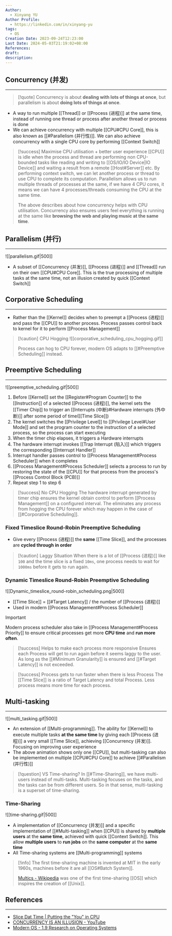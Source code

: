 ```yaml
---
Author:
  - Xinyang YU
Author Profile:
  - https://linkedin.com/in/xinyang-yu
tags:
  - OS
Creation Date: 2023-09-24T12:23:00
Last Date: 2024-05-03T21:19:02+08:00
References: 
draft: 
description: 
---
```

## Concurrency (并发)
---
>[!quote]
> Concurrency is about **dealing with lots of things at once**, but parallelism is about **doing lots of things at once**.

- A way to run multiple [[Thread]] or [[Process (进程)]] at the same time, instead of running one thread or process after another thread or process is done
- We can achieve concurrency with multiple [[CPU#CPU Core]], this is also known as [[#Parallelism (并行性)]]. We can also achieve concurrency with a single CPU core by performing [[Context Switch]]


>[!success] Maximise CPU utilisation + better user experience
> [[CPU]] is idle when the process and thread are performing non CPU-bounded tasks like reading and writing to [[OS/IO/IO Device|IO Device]] and waiting a result from a remote [[Host#Server]] etc. By performing context switch, we can let another process or thread to use CPU to complete its computation. Parallelism allows us to run multiple threads of processes at the same, if we have 4 CPU cores, it means we can have 4 processes/threads consuming the CPU at the same time.
> 
> The above describes about how concurrency helps with CPU utilisation. Concurrency also ensures users feel everything is running at the same like **browsing the web and playing music at the same time**. 

## Parallelism (并行)
---

![[parallelism.gif|500]]

- A subset of [[Concurrency (并发)]], [[Process (进程)]] and [[Thread]] run on their own [[CPU#CPU Core]]. This is the true processing of multiple tasks at the same time, not an illusion created by quick [[Context Switch]]






## Corporative Scheduling
---
- Rather than the [[Kernel]] decides when to preempt a [[Process (进程)]] and pass the [[CPU]] to another process. Process passes control back to kernel for it to perform [[Process Management]]

>[!caution] CPU Hogging
> ![[corporative_scheduling_cpu_hogging.gif]]
> 
>Process can hog to CPU forever, modern OS adapts to [[#Preemptive Scheduling]] instead.

## Preemptive Scheduling
---

![[preemptive_scheduling.gif|500]]

1. Before [[Kernel]] set the [[Register#Program Counter]] to the [[Instruction]] of a selected [[Process (进程)]], the kernel sets the [[Timer Chip]] to trigger an [[Interrupts (中断)#Hardware interrupts (外中断)]] after some period of time([[Time Slice]])
2. The kernel switches the [[Privilege Level]] to [[Privilege Level#User Mode]] and set the program counter to the instruction of a selected process, so the process can start executing
3. When the timer chip elapses, it triggers a Hardware interrupts
4. The hardware interrupt invokes [[Trap Interrupt (陷入)]] which triggers the  corresponding [[Interrupt Handler]]
5. Interrupt handler passes control to [[Process Management#Process Scheduler]] when it completes
6. [[Process Management#Process Scheduler]] selects a process to run by restoring the state of the [[CPU]] for that process from the process's [[Process Control Block (PCB)]]
7. Repeat step 1 to step 6

>[!success] No CPU Hogging
> The hardware interrupt generated by timer chip ensures the kernel obtain control to perform [[Process Management]] on a configured interval. The eliminates any process from hogging the CPU forever which may happen in the case of [[#Corporative Scheduling]].

### Fixed Timeslice Round-Robin Preemptive Scheduling
- Give every [[Process (进程)]] the **same** [[Time Slice]], and the processes are **cycled through in order**

>[!caution]  Laggy Situation
>When there is a lot of [[Process (进程)]] like `100` and the time slice is a fixed `10ms`, one process needs to wait for `1000ms` before it gets to run again.

### Dynamic Timeslice Round-Robin Preemptive Scheduling

![[Dynamic_timeslice_round-robin_scheduling.png|500]]

- [[Time Slice]] = [[#Target Latency]] / the number of [[Process (进程)]]
- Used in modern [[Process Management#Process Scheduler]]

>[!important]
> Modern process scheduler also take in [[Process Management#Process Priority]] to ensure critical processes get more **CPU time** and **run more often**.

>[!success] Helps to make each process more responsive
>Ensures each Process will get to run again before it seems laggy to the user. As long as the [[#Minimum Granularity]] is ensured and [[#Target Latency]] is not exceeded.

>[!success]  Process gets to run faster when there is less Process
>The [[Time Slice]] is a ratio of Target Latency and total Process. Less process means more time for each process.

## Multi-tasking
---

![[multi_tasking.gif|500]]

- An extension of [[Multi-programming]]. The ability for [[Kernel]] to execute multiple tasks **at the same time** by giving each [[Process (进程)]] a very small [[Time Slice]], achieving [[Concurrency (并发)]]. Focusing on improving user experience
- The above animation shows only one [[CPU]], but multi-tasking can also be implemented on multiple [[CPU#CPU Core]] to achieve [[#Parallelism (并行性)]]

>[!question] VS Time-sharing?
> In [[#Time-Sharing]], we have multi-users instead of multi-tasks. Multi-tasking focuses on the tasks, and the tasks can be from different users. So in that sense, multi-tasking is a superset of time-sharing.

### Time-Sharing

![[time-sharing.gif|500]]

- A implementation of [[Concurrency (并发)]] and a specific implementation of [[#Multi-tasking]] when [[CPU]] is shared by **multiple users** at the **same time**, achieved with quick [[Context Switch]]. This allow **multiple users** to **run jobs** on the **same computer** at the **same time** 
- All Time-sharing systems are [[Multi-programming]] systems

>[!info]
> The first time-sharing machine is invented at MIT in the early 1960s, machines before it are all [[OS#Batch System]].
>
> [Multics - Wikipedia](https://en.wikipedia.org/wiki/Multics) was one of the first time-sharing [[OS]] which inspires the creation of [[Unix]].

## References
---
- [Slice Dat Time | Putting the "You" in CPU](https://cpu.land/slice-dat-time)
- [CONCURRENCY IS AN ILLUSION - YouTube](https://youtu.be/3X93PnKRNUo?si=PsdliiPMP8fv3NoO)
- [Modern OS - 1.9 Research on Operating Systems](https://csc-knu.github.io/sys-prog/books/Andrew%20S.%20Tanenbaum%20-%20Modern%20Operating%20Systems.pdf)